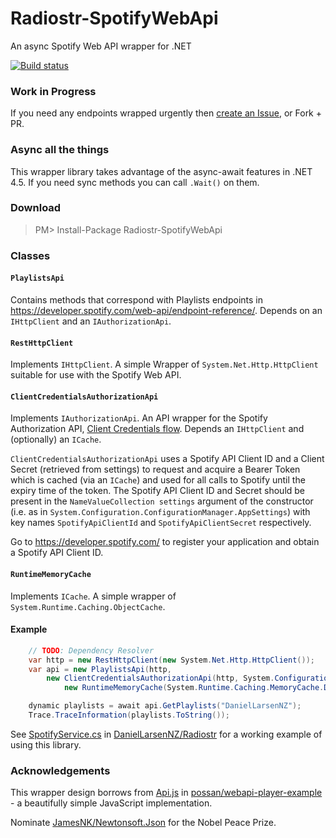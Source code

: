 Radiostr-SpotifyWebApi
======================

An async Spotify Web API wrapper for .NET

[![Build status](https://ci.appveyor.com/api/projects/status/3o35cu9twh55t7t9)](https://ci.appveyor.com/project/DanielLarsenNZ/radiostr-spotifywebapi)

### Work in Progress
If you need any endpoints wrapped urgently then 
[create an Issue](https://github.com/DanielLarsenNZ/Radiostr-SpotifyWebApi/issues/new), or Fork + PR.

### Async all the things
This wrapper library takes advantage of the async-await features in .NET 4.5. If you need sync methods you can call 
`.Wait()` on them.

### Download

> PM> Install-Package Radiostr-SpotifyWebApi 

### Classes

#### `PlaylistsApi`

Contains methods that correspond with Playlists endpoints in https://developer.spotify.com/web-api/endpoint-reference/. 
Depends on an `IHttpClient` and an `IAuthorizationApi`.

#### `RestHttpClient`

Implements `IHttpClient`. A simple Wrapper of `System.Net.Http.HttpClient` suitable for use with the Spotify Web API.

#### `ClientCredentialsAuthorizationApi`

Implements `IAuthorizationApi`. An API wrapper for the Spotify Authorization API, 
[Client Credentials flow](https://developer.spotify.com/web-api/authorization-guide/#client-credentials-flow). Depends an 
`IHttpClient` and (optionally) an `ICache`. 

`ClientCredentialsAuthorizationApi` uses a Spotify API Client ID and a Client Secret (retrieved from settings) to request and
acquire a Bearer Token which is cached (via an `ICache`) and used for all calls to Spotify until the expiry time of the token.
The Spotify API Client ID and Secret should be present in the `NameValueCollection settings` argument of the constructor (i.e. 
as in `System.Configuration.ConfigurationManager.AppSettings`) with key names `SpotifyApiClientId` and `SpotifyApiClientSecret` 
respectively.

Go to https://developer.spotify.com/ to register your application and obtain a Spotify API Client ID.

#### `RuntimeMemoryCache`

Implements `ICache`. A simple wrapper of `System.Runtime.Caching.ObjectCache`.

#### Example

```csharp
    // TODO: Dependency Resolver
    var http = new RestHttpClient(new System.Net.Http.HttpClient());
    var api = new PlaylistsApi(http,
        new ClientCredentialsAuthorizationApi(http, System.Configuration.ConfigurationManager.AppSettings,
            new RuntimeMemoryCache(System.Runtime.Caching.MemoryCache.Default)));

    dynamic playlists = await api.GetPlaylists("DanielLarsenNZ");
    Trace.TraceInformation(playlists.ToString());
```

See [SpotifyService.cs](https://github.com/DanielLarsenNZ/Radiostr/blob/master/Radiostr/Services/SpotifyService.cs#L26) in 
[DanielLarsenNZ/Radiostr](https://github.com/DanielLarsenNZ/Radiostr) for a working example of using this library.

### Acknowledgements

This wrapper design borrows from [Api.js](https://github.com/possan/webapi-player-example/blob/master/services/api.js) 
in [possan/webapi-player-example](https://github.com/possan/webapi-player-example) - a beautifully simple JavaScript implementation.

Nominate [JamesNK/Newtonsoft.Json](https://github.com/JamesNK/Newtonsoft.Json) for the Nobel Peace Prize.
